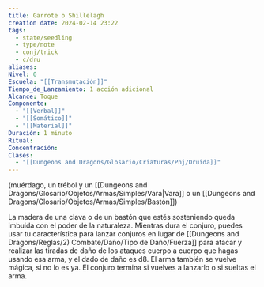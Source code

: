 ```yaml
---
title: Garrote o Shillelagh
creation date: 2024-02-14 23:22
tags:
  - state/seedling
  - type/note
  - conj/trick
  - c/dru
aliases: 
Nivel: 0
Escuela: "[[Transmutación]]"
Tiempo_de_Lanzamiento: 1 acción adicional
Alcance: Toque
Componente:
  - "[[Verbal]]"
  - "[[Somático]]"
  - "[[Material]]"
Duración: 1 minuto
Ritual: 
Concentración: 
Clases:
  - "[[Dungeons and Dragons/Glosario/Criaturas/Pnj/Druida]]"
---
```

(muérdago, un trébol y un [[Dungeons and Dragons/Glosario/Objetos/Armas/Simples/Vara|Vara]] o un [[Dungeons and Dragons/Glosario/Objetos/Armas/Simples/Bastón]])

La madera de una clava o de un bastón que estés sosteniendo queda imbuida con el poder de la naturaleza. Mientras dura el conjuro, puedes usar tu característica para lanzar conjuros en lugar de [[Dungeons and Dragons/Reglas/2) Combate/Daño/Tipo de Daño/Fuerza]] para atacar y realizar las tiradas de daño de los ataques cuerpo a cuerpo que hagas usando esa arma, y el dado de daño es d8. El arma también se vuelve mágica, si no lo es ya. El conjuro termina si vuelves a lanzarlo o si sueltas el arma.
